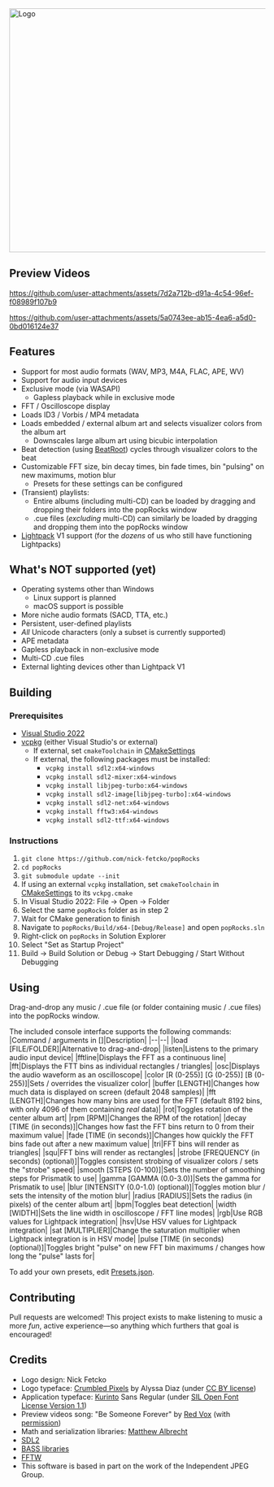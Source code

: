 <img width="640" height="480" alt="Logo" src="https://github.com/user-attachments/assets/217703c1-fd27-4c57-9f08-2ed4e8278fae" />

## Preview Videos
https://github.com/user-attachments/assets/7d2a712b-d91a-4c54-96ef-f08989f107b9

https://github.com/user-attachments/assets/5a0743ee-ab15-4ea6-a5d0-0bd016124e37

## Features
- Support for most audio formats (WAV, MP3, M4A, FLAC, APE, WV)
- Support for audio input devices
- Exclusive mode (via WASAPI)
  - Gapless playback while in exclusive mode
- FFT / Oscilloscope display
- Loads ID3 / Vorbis / MP4 metadata
- Loads embedded / external album art and selects visualizer colors from the album art
  - Downscales large album art using bicubic interpolation
- Beat detection (using [BeatRoot](http://www.eecs.qmul.ac.uk/~simond/beatroot/)) cycles through visualizer colors to the beat
- Customizable FFT size, bin decay times, bin fade times, bin "pulsing" on new maximums, motion blur
  - Presets for these settings can be configured
- (Transient) playlists:
  - Entire albums (including multi-CD) can be loaded by dragging and dropping their folders into the popRocks window
  - .cue files (*excluding* multi-CD) can similarly be loaded by dragging and dropping them into the popRocks window
- [Lightpack](https://github.com/psieg/Lightpack) V1 support (for the *dozens* of us who still have functioning Lightpacks)

## What's **NOT** supported (yet)
- Operating systems other than Windows
  - Linux support is planned
  - macOS support is possible
- More niche audio formats (SACD, TTA, etc.)
- Persistent, user-defined playlists
- *All* Unicode characters (only a subset is currently supported)
- APE metadata
- Gapless playback in non-exclusive mode
- Multi-CD .cue files
- External lighting devices other than Lightpack V1

## Building
### Prerequisites
- [Visual Studio 2022](https://visualstudio.microsoft.com/vs/)
- [vcpkg](https://vcpkg.io/en/) (either Visual Studio's or external)
  - If external, set `cmakeToolchain` in [CMakeSettings](CMakeSettings.json)
  - If external, the following packages must be installed:
    - `vcpkg install sdl2:x64-windows`
    - `vcpkg install sdl2-mixer:x64-windows`
    - `vcpkg install libjpeg-turbo:x64-windows`
    - `vcpkg install sdl2-image[libjpeg-turbo]:x64-windows`
    - `vcpkg install sdl2-net:x64-windows`
    - `vcpkg install fftw3:x64-windows`
    - `vcpkg install sdl2-ttf:x64-windows`
### Instructions
1. `git clone https://github.com/nick-fetcko/popRocks`
2. `cd popRocks`
3. `git submodule update --init`
4. If using an external `vcpkg` installation, set `cmakeToolchain` in [CMakeSettings](CMakeSettings.json) to its `vckpg.cmake`
5. In Visual Studio 2022: File -> Open -> Folder
6. Select the same `popRocks` folder as in step 2
7. Wait for CMake generation to finish
8. Navigate to `popRocks/Build/x64-[Debug/Release]` and open `popRocks.sln`
9. Right-click on `popRocks` in Solution Explorer
10. Select "Set as Startup Project"
11. Build -> Build Solution or Debug -> Start Debugging / Start Without Debugging

## Using
Drag-and-drop any music / .cue file (or folder containing music / .cue files) into the popRocks window.

The included console interface supports the following commands:
|Command / arguments in []|Description|
|--|--|
|load [FILE/FOLDER]|Alternative to drag-and-drop|
|listen|Listens to the primary audio input device|
|fftline|Displays the FFT as a continuous line|
|fft|Displays the FTT bins as individual rectangles / triangles|
|osc|Displays the audio waveform as an oscilloscope|
|color [R (0-255)] [G (0-255)] [B (0-255)]|Sets / overrides the visualizer color|
|buffer [LENGTH]|Changes how much data is displayed on screen (default 2048 samples)|
|fft [LENGTH]|Changes how many bins are used for the FFT (default 8192 bins, with only 4096 of them containing *real* data)|
|rot|Toggles rotation of the center album art|
|rpm [RPM]|Changes the RPM of the rotation|
|decay [TIME (in seconds)]|Changes how fast the FFT bins return to 0 from their maximum value|
|fade [TIME (in seconds)]|Changes how quickly the FFT bins fade out after a new maximum value|
|tri|FFT bins will render as triangles|
|squ|FFT bins will render as rectangles|
|strobe [FREQUENCY (in seconds) (optional)]|Toggles consistent strobing of visualizer colors / sets the "strobe" speed|
|smooth [STEPS (0-100)]|Sets the number of smoothing steps for Prismatik to use|
|gamma [GAMMA (0.0-3.0)]|Sets the gamma for Prismatik to use|
|blur [INTENSITY (0.0-1.0) (optional)]|Toggles motion blur / sets the intensity of the motion blur|
|radius [RADIUS]|Sets the radius (in pixels) of the center album art|
|bpm|Toggles beat detection|
|width [WIDTH]|Sets the line width in oscilloscope / FFT line modes|
|rgb|Use RGB values for Lightpack integration|
|hsv|Use HSV values for Lightpack integration|
|sat [MULTIPLIER]|Change the saturation multiplier when Lightpack integration is in HSV mode|
|pulse [TIME (in seconds) (optional)]|Toggles bright "pulse" on new FFT bin maximums / changes how long the "pulse" lasts for|

To add your own presets, edit [Presets.json](Data/Presets.json).

## Contributing
Pull requests are welcomed! This project exists to make listening to music a more *fun*, active experience—so anything which furthers that goal is encouraged!

## Credits
- Logo design: Nick Fetcko
- Logo typeface: [Crumbled Pixels](https://www.1001fonts.com/crumbled-pixels-font.html) by Alyssa Diaz (under [CC BY license](https://creativecommons.org/licenses/by/4.0/))
- Application typeface: [Kurinto](https://kurinto.com/) Sans Regular (under [SIL Open Font License Version 1.1](https://openfontlicense.org/open-font-license-official-text/))
- Preview videos song: "Be Someone Forever" by [Red Vox](https://vine.bandcamp.com) (with [permission](https://www.twitch.tv/vinesauce/clip/PlainManlyChickenAMPEnergy-pXOElHJ0G4y0v6pM))
- Math and serialization libraries: [Matthew Albrecht](https://github.com/mattparks)
- [SDL2](https://www.libsdl.org/)
- [BASS libraries](https://www.un4seen.com/)
- [FFTW](https://www.fftw.org/)
- This software is based in part on the work of the Independent JPEG Group.
